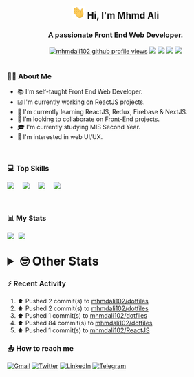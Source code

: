 <h2 align="center"><img src="./Hi.gif" width="30px" height="30px"> Hi, I'm Mhmd Ali</h2>

<h3 align="center">A passionate Front End Web Developer.</h3>

<div align="center">
  <a href="#"><img src="https://komarev.com/ghpvc/?username=mhmdali102&style=for-the-badge&logo=" alt="mhmdali102 github profile views" /></a>
  <a href="https://www.linux.org"><img src="https://img.shields.io/badge/OS-Linux-e06c75?style=for-the-badge&logo=linux" /></a>
	<a href="https://archlinux.org"><img src="https://img.shields.io/badge/DISTRO-Arch-56b6c2?style=for-the-badge&logo=arch-linux" /></a>
	<a href="https://dwm.suckless.org"><img src="https://img.shields.io/badge/WM-DWM-005577?style=for-the-badge&logo=dwm" /></a>
	<a href="https://neovim.io"><img src="https://img.shields.io/badge/IDE-Neovim-98c379?style=for-the-badge&logo=neovim" /></a>
</div>

<br>

### :man_technologist: About Me

- :books: I'm self-taught Front End Web Developer.
- :ballot_box_with_check: I'm currently working on ReactJS projects.
- :dart: I'm currently learning ReactJS, Redux, Firebase & NextJS.
- :eyes: I’m looking to collaborate on Front-End projects.
- :mortar_board: I'm currently studying MIS Second Year.
- :art: I'm interested in web UI/UX.

<br>

### :computer: Top Skills

<div style="display:flex;">
<img width ='36px' src ='https://raw.githubusercontent.com/rahulbanerjee26/githubAboutMeGenerator/main/icons/html.svg' />
<img width ='36px' src ='https://raw.githubusercontent.com/rahulbanerjee26/githubAboutMeGenerator/main/icons/css.svg' />
<img width ='36px' src ='https://raw.githubusercontent.com/rahulbanerjee26/githubAboutMeGenerator/main/icons/javascript.svg' />
<img width ='36px' src ='https://raw.githubusercontent.com/rahulbanerjee26/githubAboutMeGenerator/main/icons/reactjs.svg' />
</div>

<br>
<br>

### :bar_chart: My Stats

<img src="https://github-readme-stats.vercel.app/api?username=mhmdali102&show_icons=true&locale=en" width="49%" /><span style="display:inline-block;width:2%"></span><img src="https://github-readme-streak-stats.herokuapp.com/?user=mhmdali102&" width="49%" />

<br>

<details>
<summary style="font-size: 1.75rem; font-weight: bold;"><strong style="font-size: 1.75rem; font-weight: bold;"> 🤓 Other Stats </strong></summary>
<br>

<!--START_SECTION:waka-->
![Lines of code](https://img.shields.io/badge/From%20Hello%20World%20I%27ve%20Written-232%20Thousand%20lines%20of%20code-blue)

**🐱 My GitHub Data** 

> 🏆 783 Contributions in the Year 2022
 > 
> 📦 333.0 kB Used in GitHub's Storage 
 > 
> 💼 Opted to Hire
 > 
> 📜 19 Public Repositories 
 > 
> 🔑 6 Private Repositories  
 > 
**I'm a Night 🦉** 

```text
🌞 Morning    89 commits     ██░░░░░░░░░░░░░░░░░░░░░░░   10.68% 
🌆 Daytime    164 commits    █████░░░░░░░░░░░░░░░░░░░░   19.69% 
🌃 Evening    355 commits    ██████████░░░░░░░░░░░░░░░   42.62% 
🌙 Night      225 commits    ██████░░░░░░░░░░░░░░░░░░░   27.01%

```
📅 **I'm Most Productive on Monday** 

```text
Monday       153 commits    ████░░░░░░░░░░░░░░░░░░░░░   18.37% 
Tuesday      114 commits    ███░░░░░░░░░░░░░░░░░░░░░░   13.69% 
Wednesday    108 commits    ███░░░░░░░░░░░░░░░░░░░░░░   12.97% 
Thursday     103 commits    ███░░░░░░░░░░░░░░░░░░░░░░   12.36% 
Friday       84 commits     ██░░░░░░░░░░░░░░░░░░░░░░░   10.08% 
Saturday     134 commits    ████░░░░░░░░░░░░░░░░░░░░░   16.09% 
Sunday       137 commits    ████░░░░░░░░░░░░░░░░░░░░░   16.45%

```


📊 **This Week I Spent My Time On** 

```text
⌚︎ Time Zone: Asia/Beirut

💬 Programming Languages: 
Lua                      8 hrs 5 mins        █████████░░░░░░░░░░░░░░░░   36.2% 
TypeScript               7 hrs 28 mins       ████████░░░░░░░░░░░░░░░░░   33.42% 
CSS                      3 hrs 4 mins        ███░░░░░░░░░░░░░░░░░░░░░░   13.72% 
Other                    1 hr 54 mins        ██░░░░░░░░░░░░░░░░░░░░░░░   8.57% 
conf                     32 mins             ░░░░░░░░░░░░░░░░░░░░░░░░░   2.39%

🔥 Editors: 
Neovim                   22 hrs 22 mins      █████████████████████████   100.0%

🐱‍💻 Projects: 
mhmdali102               13 hrs 49 mins      ███████████████░░░░░░░░░░   61.81% 
canadiansouq.com         7 hrs 32 mins       ████████░░░░░░░░░░░░░░░░░   33.69% 
LunarVim                 17 mins             ░░░░░░░░░░░░░░░░░░░░░░░░░   1.3% 
dwm                      14 mins             ░░░░░░░░░░░░░░░░░░░░░░░░░   1.07% 
Unknown Project          7 mins              ░░░░░░░░░░░░░░░░░░░░░░░░░   0.59%

💻 Operating System: 
Linux                    22 hrs 22 mins      █████████████████████████   100.0%

```

**I Mostly Code in JavaScript** 

```text
JavaScript               11 repos            █████████████░░░░░░░░░░░░   52.38% 
Python                   3 repos             ███░░░░░░░░░░░░░░░░░░░░░░   14.29% 
HTML                     1 repo              █░░░░░░░░░░░░░░░░░░░░░░░░   4.76% 
PHP                      1 repo              █░░░░░░░░░░░░░░░░░░░░░░░░   4.76% 
CSS                      1 repo              █░░░░░░░░░░░░░░░░░░░░░░░░   4.76%

```



 Last Updated on 24/09/2022 18:51:37 UTC
<!--END_SECTION:waka-->

</details>

### :zap: Recent Activity

<!--RECENT_ACTIVITY:start-->
1. ⬆️ Pushed 2 commit(s) to [mhmdali102/dotfiles](https://github.com/mhmdali102/dotfiles)
2. ⬆️ Pushed 2 commit(s) to [mhmdali102/dotfiles](https://github.com/mhmdali102/dotfiles)
3. ⬆️ Pushed 1 commit(s) to [mhmdali102/dotfiles](https://github.com/mhmdali102/dotfiles)
4. ⬆️ Pushed 84 commit(s) to [mhmdali102/dotfiles](https://github.com/mhmdali102/dotfiles)
5. ⬆️ Pushed 1 commit(s) to [mhmdali102/ReactJS](https://github.com/mhmdali102/ReactJS)
<!--RECENT_ACTIVITY:end-->

### :inbox_tray: How to reach me

[![Gmail](https://img.shields.io/badge/Gmail-D14836?style=for-the-badge&logo=gmail&logoColor=white)](mailto:mhmdalihsen102@gmail.com)
[![Twitter](https://img.shields.io/badge/Twitter-1DA1F2?style=for-the-badge&logo=twitter&logoColor=white)](https://twitter.com/MhmdAliHsen)
[![LinkedIn](https://img.shields.io/badge/LinkedIn-0077B5?style=for-the-badge&logo=linkedin&logoColor=white)](https://www.linkedin.com/in/mhmd-ali-hsen-66b0671b7/)
[![Telegram](https://img.shields.io/badge/Telegram-2CA5E0?style=for-the-badge&logo=telegram&logoColor=white&bgColor=black)](https://t.me/mhmdalihsen)
